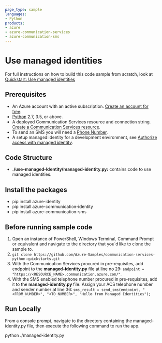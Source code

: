 ```yaml
---
page_type: sample
languages:
- Python
products:
- azure
- azure-communication-services
- azure-communication-sms
---
```



# Use managed identities

For full instructions on how to build this code sample from scratch, look at [Quickstart: Use managed identities](https://docs.microsoft.com/en-us/azure/communication-services/quickstarts/managed-identity?pivots=programming-language-python)

## Prerequisites

- An Azure account with an active subscription. [Create an account for free](https://azure.microsoft.com/free/?WT.mc_id=A261C142F). 
- [Python](https://www.python.org/downloads/) 2.7, 3.5, or above.
- A deployed Communication Services resource and connection string. [Create a Communication Services resource](https://docs.microsoft.com/en-us/azure/communication-services/quickstarts/create-communication-resource).
- To send an SMS you will need a [Phone Number](https://docs.microsoft.com/en-us/azure/communication-services/quickstarts/telephony-sms/get-phone-number).
- A setup managed identity for a development environment, see [Authorize access with managed identity](https://docs.microsoft.com/en-us/azure/communication-services/quickstarts/managed-identity-from-cli).
## Code Structure

- **./use-managed-Identity/managed-identity.py:** contains code to use managed identities.

## Install the packages

- pip install azure-identity
- pip install azure-communication-identity
- pip install azure-communication-sms

## Before running sample code

1. Open an instance of PowerShell, Windows Terminal, Command Prompt or equivalent and navigate to the directory that you'd like to clone the sample to.
2. `git clone https://github.com/Azure-Samples/communication-services-python-quickstarts.git`
3. With the Communication Services procured in pre-requisites, add endpoint to the **managed-identity.py** file at line no 29: ```endpoint = "https://<RESOURCE_NAME>.communication.azure.com/"```.
4.  With the SMS enabled telephone number procured in pre-requisites, add it to the **managed-identity.py** file. Assign your ACS telephone number and sender number at line 36: ```sms_result = send_sms(endpoint, "<FROM_NUMBER>", "<TO_NUMBER>", "Hello from Managed Identities");```

## Run Locally

From a console prompt, navigate to the directory containing the managed-identity.py file, then execute the following command to run the app.

python ./managed-identity.py

